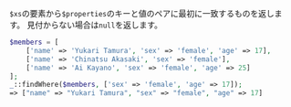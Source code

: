 `$xs`の要素から`$properties`のキーと値のペアに最初に一致するものを返します。
見付からない場合は`null`を返します。

```php
$members = [
    ['name' => 'Yukari Tamura', 'sex' => 'female', 'age' => 17],
    ['name' => 'Chinatsu Akasaki', 'sex' => 'female'],
    ['name' => 'Ai Kayano', 'sex' => 'female', 'age' => 25]
];
_::findWhere($members, ['sex' => 'female', 'age' => 17]);
=> ["name" => "Yukari Tamura", "sex" => "female", "age" => 17]
```
